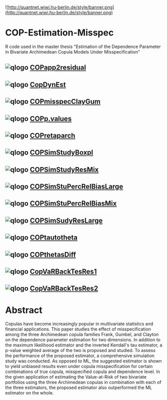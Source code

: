 ![http://quantnet.wiwi.hu-berlin.de/style/banner.png](http://quantnet.wiwi.hu-berlin.de/style/banner.png)

# COP-Estimation-Misspec
R code used in the master thesis "Estimation of the Dependence Parameter in Bivariate
Archimedean Copula Models Under Misspecification"

## ![qlogo](http://quantnet.wiwi.hu-berlin.de/graphics/quantlogo.png) **[COPapp2residual](https://github.com/QuantLet/COP-Estimation-Misspec/tree/master/COPapp2residual)**

## ![qlogo](http://quantnet.wiwi.hu-berlin.de/graphics/quantlogo.png) **[CopDynEst](https://github.com/QuantLet/COP-Estimation-Misspec/tree/master/CopDynEst)**

## ![qlogo](http://quantnet.wiwi.hu-berlin.de/graphics/quantlogo.png) **[COPmisspecClayGum](https://github.com/QuantLet/COP-Estimation-Misspec/tree/master/COPmisspecClayGum)**

## ![qlogo](http://quantnet.wiwi.hu-berlin.de/graphics/quantlogo.png) **[COPp.values](https://github.com/QuantLet/COP-Estimation-Misspec/tree/master/COPp.values)**

## ![qlogo](http://quantnet.wiwi.hu-berlin.de/graphics/quantlogo.png) **[COPretaparch](https://github.com/QuantLet/COP-Estimation-Misspec/tree/master/COPretaparch)**

## ![qlogo](http://quantnet.wiwi.hu-berlin.de/graphics/quantlogo.png) **[COPSimStudyBoxpl](https://github.com/QuantLet/COP-Estimation-Misspec/tree/master/COPSimStudyBoxpl)**

## ![qlogo](http://quantnet.wiwi.hu-berlin.de/graphics/quantlogo.png) **[COPSimStudyResMix](https://github.com/QuantLet/COP-Estimation-Misspec/tree/master/COPSimStudyResMix)**

## ![qlogo](http://quantnet.wiwi.hu-berlin.de/graphics/quantlogo.png) **[COPSimStuPercRelBiasLarge](https://github.com/QuantLet/COP-Estimation-Misspec/tree/master/COPSimStuPercRelBiasLarge)**

## ![qlogo](http://quantnet.wiwi.hu-berlin.de/graphics/quantlogo.png) **[COPSimStuPercRelBiasMix](https://github.com/QuantLet/COP-Estimation-Misspec/tree/master/COPSimStuPercRelBiasMix)**

## ![qlogo](http://quantnet.wiwi.hu-berlin.de/graphics/quantlogo.png) **[COPSimSudyResLarge](https://github.com/QuantLet/COP-Estimation-Misspec/tree/master/COPSimSudyResLarge)**

## ![qlogo](http://quantnet.wiwi.hu-berlin.de/graphics/quantlogo.png) **[COPtautotheta](https://github.com/QuantLet/COP-Estimation-Misspec/tree/master/COPtautotheta)**

## ![qlogo](http://quantnet.wiwi.hu-berlin.de/graphics/quantlogo.png) **[COPthetasDiff](https://github.com/QuantLet/COP-Estimation-Misspec/tree/master/COPthetasDiff)**

## ![qlogo](http://quantnet.wiwi.hu-berlin.de/graphics/quantlogo.png) **[CopVaRBackTesRes1](https://github.com/QuantLet/COP-Estimation-Misspec/tree/master/CopVaRBackTesRes1)**

## ![qlogo](http://quantnet.wiwi.hu-berlin.de/graphics/quantlogo.png) **[CopVaRBackTesRes2](https://github.com/QuantLet/COP-Estimation-Misspec/tree/master/CopVaRBackTesRes2)**

# Abstract
Copulas have become increasingly popular in multivariate statistics and financial applications.
This paper studies the effect of misspecification among the three Archimedean copula
families Frank, Gumbel, and Clayton on the dependence parameter estimation for two dimensions.
In addition to the maximum likelihood estimator and the inverted Kendall's tau
estimator, a p-value weighted average of the two is proposed and studied. To assess the performance
of the proposed estimator, a comprehensive simulation study was conducted. As
opposed to ML, the suggested estimator is shown to yield unbiased results even under copula
misspecification for certain combinations of true copula, misspecified copula and dependence
level. In the given application of estimating the Value-at-Risk of two bivariate portfolios
using the three Archimedean copulas in combination with each of the three estimators, the
proposed estimator also outperformed the ML estimator on the whole.
